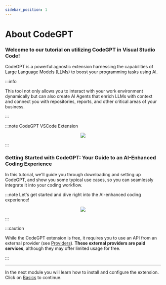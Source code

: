 ```yaml
---
sidebar_position: 1
---
```


# About CodeGPT

### Welcome to our tutorial on utilizing CodeGPT in Visual Studio Code! 
 
 CodeGPT is a powerful agnostic extension harnessing the capabilities of Large Language Models (LLMs) to boost your programming tasks using AI. 
 
:::info

 This tool not only allows you to interact with your work environment dynamically but can also create AI Agents that enrich LLMs with context and connect you with repositories, reports, and other critical areas of your business. 
 
:::

:::note CodeGPT VSCode Extension
<p align="center">
    <img src="https://github.com/davila7/code-gpt-docs/assets/37567214/c0540397-ae3d-4bb4-832c-d93fa38a4795" />




</p>
:::

### Getting Started with CodeGPT: Your Guide to an AI-Enhanced Coding Experience
 
 In this tutorial, we'll guide you through downloading and setting up CodeGPT, and show you some typical use cases, so you can seamlessly integrate it into your coding workflow. 
 

:::note Let's get started and dive right into the AI-enhanced coding experience!
<p align="center">
    <img src="https://www.canva.com/design/DAGAj_DXXQc/EOArUwYDLDcY71eNk_m-bg/watch?utm_content=DAGAj_DXXQc&utm_campaign=designshare&utm_medium=link&utm_source=editor" />

</p>
:::

:::caution

While the CodeGPT extension is free, it requires you to use an API from an external provider (see [Providers](/docs/category/ai-providers)). **These external providers are paid services**, although they may offer limited usage for free.

:::

--- 

In the next module you will learn how to install and configure the extension. Click on [Basics](/docs/category/basics) to continue.
